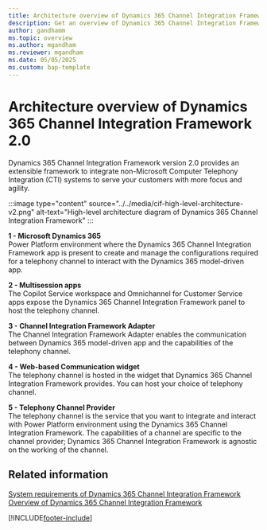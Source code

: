 ```yaml
---
title: Architecture overview of Dynamics 365 Channel Integration Framework 2.0 
description: Get an overview of Dynamics 365 Channel Integration Framework 2.0 and its architecture that lets you integrate with non-Microsoft channel providers.
author: gandhamm
ms.topic: overview
ms.author: mgandham
ms.reviewer: mgandham
ms.date: 05/05/2025
ms.custom: bap-template
---
```


# Architecture overview of Dynamics 365 Channel Integration Framework 2.0

Dynamics 365 Channel Integration Framework version 2.0 provides an extensible framework to integrate non-Microsoft Computer Telephony Integration (CTI) systems to serve your customers with more focus and agility.

 :::image type="content" source="../../media/cif-high-level-architecture-v2.png" alt-text="High-level architecture diagram of Dynamics 365 Channel Integration Framework" :::


**1 - Microsoft Dynamics 365**<br>
Power Platform environment where the Dynamics 365 Channel Integration Framework app is present to create and manage the configurations required for a telephony channel to interact with the Dynamics 365 model-driven app.

**2 - Multisession apps**<br>
The Copilot Service workspace and Omnichannel for Customer Service apps expose the Dynamics 365 Channel Integration Framework panel to host the telephony channel.

**3 - Channel Integration Framework Adapter**<br>
The Channel Integration Framework Adapter enables the communication between Dynamics 365 model-driven app and the capabilities of the telephony channel.

**4 - Web-based Communication widget**<br>
The telephony channel is hosted in the widget that Dynamics 365 Channel Integration Framework provides. You can host your choice of telephony channel.

**5 - Telephony Channel Provider**<br>
The telephony channel is the service that you want to integrate and interact with Power Platform environment using the Dynamics 365 Channel Integration Framework. The capabilities of a channel are specific to the channel provider; Dynamics 365 Channel Integration Framework is agnostic on the working of the channel.


## Related information

[System requirements of Dynamics 365 Channel Integration Framework](../../v1/administer/system-requirements-channel-integration-framework.md)  
[Overview of Dynamics 365 Channel Integration Framework](../../v1/administer/overview-channel-integration-framework.md)


[!INCLUDE[footer-include](../../../includes/footer-banner.md)]
